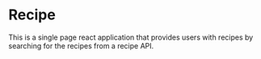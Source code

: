 # Recipe
This is a single page react application that provides users with recipes by searching for the recipes from a recipe API.
